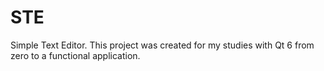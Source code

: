# STE
Simple Text Editor. This project was created for my studies with Qt 6 from zero to a functional application.
